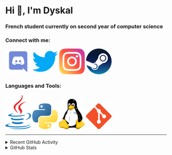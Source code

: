 # Hi 👋, I'm Dyskal

### French student currently on second year of computer science

### Connect with me:

![Discord](./images/discord.svg "Dyskal#9636")
[![Twitter](./images/twitter.svg "@dyskal")](https://twitter.com/dyskal)
[![Instagram](./images/insta.svg "@dyskal")](https://instagram.com/dyskal)
[![Steam](./images/steam.svg "dyskal")](https://steamcommunity.com/id/dyskal/)

### Languages and Tools:

[![Java](./images/java.svg)](https://www.oracle.com/java/)
[![Python](./images/python.svg)](https://www.python.org/)
![Linux](./images/linux.svg)
[![Git](./images/git.svg)](https://git-scm.com/)

---

<details>
<summary>Recent GitHub Activity</summary>

<!--START_SECTION:activity-->


1. 🎉 Merged PR [#62](https://github.com/Dyskal/TwitchPlayerOpener/pull/62) in [Dyskal/TwitchPlayerOpener](https://github.com/Dyskal/TwitchPlayerOpener)
2. 🎉 Merged PR [#61](https://github.com/Dyskal/TwitchPlayerOpener/pull/61) in [Dyskal/TwitchPlayerOpener](https://github.com/Dyskal/TwitchPlayerOpener)
3. 🎉 Merged PR [#45](https://github.com/Dyskal/DiscordRP/pull/45) in [Dyskal/DiscordRP](https://github.com/Dyskal/DiscordRP)
4. 🗣 Commented on [#250](https://github.com/materializecss/materialize/issues/250) in [materializecss/materialize](https://github.com/materializecss/materialize)
5. 🗣 Commented on [#250](https://github.com/materializecss/materialize/issues/250) in [materializecss/materialize](https://github.com/materializecss/materialize)
5. 🎉 Merged PR [#16](https://github.com/Dyskal/DiscordRP/pull/16) in [Dyskal/DiscordRP](https://github.com/Dyskal/DiscordRP)
6. 🎉 Merged PR [#17](https://github.com/Dyskal/TwitchPlayerOpener/pull/17) in [Dyskal/TwitchPlayerOpener](https://github.com/Dyskal/TwitchPlayerOpener)

<!--END_SECTION:activity-->

</details>

<details>
<summary>GitHub Stats</summary>

![GitHub Stats](https://github-readme-stats.vercel.app/api/top-langs?username=dyskal&show_icons=true&locale=en&layout=compact&card_width=445&langs_count=10&hide_borders=true)
![GitHub Stats](https://github-readme-stats.vercel.app/api?username=dyskal&show_icons=true&locale=en&include_all_commits=true&hide_borders=true)
</details>

